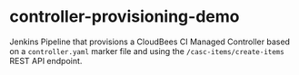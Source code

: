 # controller-provisioning-demo
Jenkins Pipeline that provisions a CloudBees CI Managed Controller based on a `controller.yaml` marker file and using the `/casc-items/create-items` REST API endpoint.
